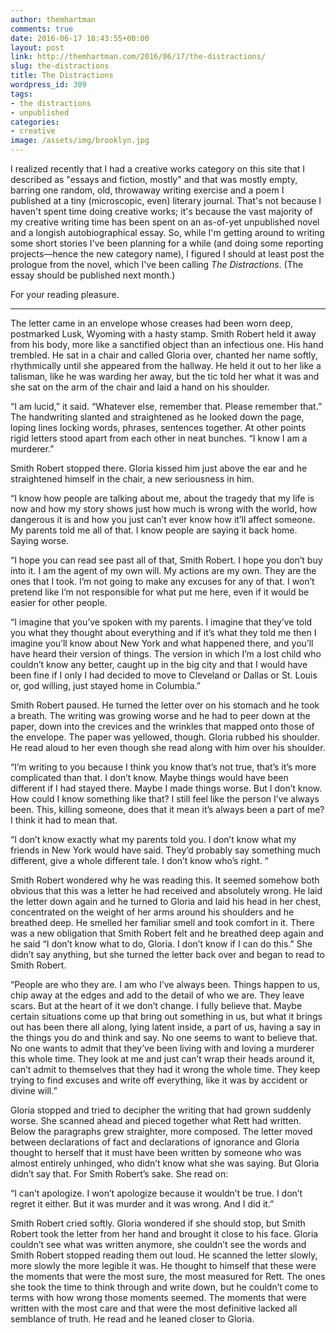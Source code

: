 ```yaml
---
author: themhartman
comments: true
date: 2016-06-17 18:43:55+00:00
layout: post
link: http://themhartman.com/2016/06/17/the-distractions/
slug: the-distractions
title: The Distractions
wordpress_id: 309
tags:
- the distractions
- unpublished
categories:
- creative
image: /assets/img/brooklyn.jpg
---
```


I realized recently that I had a creative works category on this site that I described as "essays and fiction, mostly" and that was mostly empty, barring one random, old, throwaway writing exercise and a poem I published at a tiny (microscopic, even) literary journal. That's not because I haven't spent time doing creative works; it's because the vast majority of my creative writing time has been spent on an as-of-yet unpublished novel and a longish autobiographical essay. So, while I'm getting around to writing some short stories I've been planning for a while (and doing some reporting projects—hence the new category name), I figured I should at least post the prologue from the novel, which I've been calling _The Distractions_. (The essay should be published next month.)

For your reading pleasure.



* * *



The letter came in an envelope whose creases had been worn deep, postmarked Lusk, Wyoming with a hasty stamp. Smith Robert held it away from his body, more like a sanctified object than an infectious one. His hand trembled. He sat in a chair and called Gloria over, chanted her name softly, rhythmically until she appeared from the hallway. He held it out to her like a talisman, like he was warding her away, but the tic told her what it was and she sat on the arm of the chair and laid a hand on his shoulder.

“I am lucid,” it said. “Whatever else, remember that. Please remember that.” The handwriting slanted and straightened as he looked down the page, loping lines locking words, phrases, sentences together. At other points rigid letters stood apart from each other in neat bunches. “I know I am a murderer.”

Smith Robert stopped there. Gloria kissed him just above the ear and he straightened himself in the chair, a new seriousness in him.

“I know how people are talking about me, about the tragedy that my life is now and how my story shows just how much is wrong with the world, how dangerous it is and how you just can’t ever know how it’ll affect someone. My parents told me all of that. I know people are saying it back home. Saying worse.

“I hope you can read see past all of that, Smith Robert. I hope you don’t buy into it. I am the agent of my own will. My actions are my own. They are the ones that I took. I’m not going to make any excuses for any of that. I won’t pretend like I’m not responsible for what put me here, even if it would be easier for other people.

“I imagine that you’ve spoken with my parents. I imagine that they’ve told you what they thought about everything and if it’s what they told me then I imagine you’ll know about New York and what happened there, and you’ll have heard their version of things. The version in which I’m a lost child who couldn’t know any better, caught up in the big city and that I would have been fine if I only I had decided to move to Cleveland or Dallas or St. Louis or, god willing, just stayed home in Columbia.”

Smith Robert paused. He turned the letter over on his stomach and he took a breath. The writing was growing worse and he had to peer down at the paper, down into the crevices and the wrinkles that mapped onto those of the envelope. The paper was yellowed, though. Gloria rubbed his shoulder. He read aloud to her even though she read along with him over his shoulder.

“I’m writing to you because I think you know that’s not true, that’s it’s more complicated than that. I don’t know. Maybe things would have been different if I had stayed there. Maybe I made things worse. But I don’t know. How could I know something like that? I still feel like the person I’ve always been. This, killing someone, does that it mean it’s always been a part of me? I think it had to mean that.

“I don’t know exactly what my parents told you. I don’t know what my friends in New York would have said. They’d probably say something much different, give a whole different tale. I don’t know who’s right. “

Smith Robert wondered why he was reading this. It seemed somehow both obvious that this was a letter he had received and absolutely wrong. He laid the letter down again and he turned to Gloria and laid his head in her chest, concentrated on the weight of her arms around his shoulders and he breathed deep. He smelled her familiar smell and took comfort in it. There was a new obligation that Smith Robert felt and he breathed deep again and he said “I don’t know what to do, Gloria. I don’t know if I can do this.” She didn’t say anything, but she turned the letter back over and began to read to Smith Robert.

“People are who they are. I am who I’ve always been. Things happen to us, chip away at the edges and add to the detail of who we are. They leave scars. But at the heart of it we don’t change. I fully believe that. Maybe certain situations come up that bring out something in us, but what it brings out has been there all along, lying latent inside, a part of us, having a say in the things you do and think and say. No one seems to want to believe that. No one wants to admit that they’ve been living with and loving a murderer this whole time. They look at me and just can’t wrap their heads around it, can’t admit to themselves that they had it wrong the whole time. They keep trying to find excuses and write off everything, like it was by accident or divine will.”

Gloria stopped and tried to decipher the writing that had grown suddenly worse. She scanned ahead and pieced together what Rett had written. Below the paragraphs grew straighter, more composed. The letter moved between declarations of fact and declarations of ignorance and Gloria thought to herself that it must have been written by someone who was almost entirely unhinged, who didn’t know what she was saying. But Gloria didn’t say that. For Smith Robert’s sake. She read on:

“I can’t apologize. I won’t apologize because it wouldn’t be true. I don’t regret it either. But it was murder and it was wrong. And I did it.”

Smith Robert cried softly. Gloria wondered if she should stop, but Smith Robert took the letter from her hand and brought it close to his face. Gloria couldn’t see what was written anymore, she couldn’t see the words and Smith Robert stopped reading them out loud. He scanned the letter slowly, more slowly the more legible it was. He thought to himself that these were the moments that were the most sure, the most measured for Rett. The ones she took the time to think through and write down, but he couldn’t come to terms with how wrong those moments seemed. The moments that were written with the most care and that were the most definitive lacked all semblance of truth. He read and he leaned closer to Gloria.
